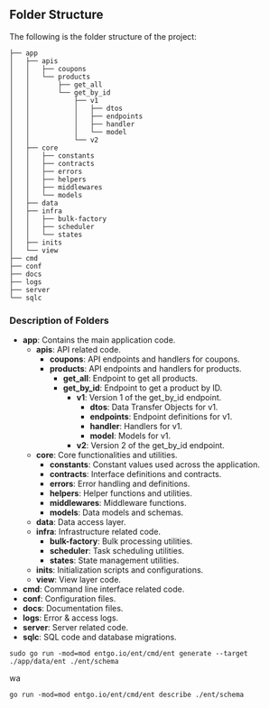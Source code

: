 
## Folder Structure

The following is the folder structure of the project:

```
├── app
│   ├── apis
│   │   ├── coupons
│   │   └── products
│   │       ├── get_all
│   │       └── get_by_id
│   │           ├── v1
│   │           │   ├── dtos
│   │           │   ├── endpoints
│   │           │   ├── handler
│   │           │   └── model
│   │           └── v2
│   ├── core
│   │   ├── constants
│   │   ├── contracts
│   │   ├── errors
│   │   ├── helpers
│   │   ├── middlewares
│   │   └── models
│   ├── data
│   ├── infra
│   │   ├── bulk-factory
│   │   ├── scheduler
│   │   └── states
│   ├── inits
│   └── view
├── cmd
├── conf
├── docs
├── logs
├── server
└── sqlc
```

### Description of Folders

- **app**: Contains the main application code.
    - **apis**: API related code.
        - **coupons**: API endpoints and handlers for coupons.
        - **products**: API endpoints and handlers for products.
            - **get_all**: Endpoint to get all products.
            - **get_by_id**: Endpoint to get a product by ID.
                - **v1**: Version 1 of the get_by_id endpoint.
                    - **dtos**: Data Transfer Objects for v1.
                    - **endpoints**: Endpoint definitions for v1.
                    - **handler**: Handlers for v1.
                    - **model**: Models for v1.
                - **v2**: Version 2 of the get_by_id endpoint.
    - **core**: Core functionalities and utilities.
        - **constants**: Constant values used across the application.
        - **contracts**: Interface definitions and contracts.
        - **errors**: Error handling and definitions.
        - **helpers**: Helper functions and utilities.
        - **middlewares**: Middleware functions.
        - **models**: Data models and schemas.
    - **data**: Data access layer.
    - **infra**: Infrastructure related code.
        - **bulk-factory**: Bulk processing utilities.
        - **scheduler**: Task scheduling utilities.
        - **states**: State management utilities.
    - **inits**: Initialization scripts and configurations.
    - **view**: View layer code.
- **cmd**: Command line interface related code.
- **conf**: Configuration files.
- **docs**: Documentation files.
- **logs**: Error & access logs.
- **server**: Server related code.
- **sqlc**: SQL code and database migrations.


```
sudo go run -mod=mod entgo.io/ent/cmd/ent generate --target ./app/data/ent ./ent/schema
```
wa
```
go run -mod=mod entgo.io/ent/cmd/ent describe ./ent/schema
```